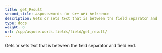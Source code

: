 ```yaml
---
title: get_Result
second_title: Aspose.Words for C++ API Reference
description: Gets or sets text that is between the field separator and field end. 
type: docs
weight: 0
url: /cpp/aspose.words.fields/field/get_result/
---
```


Gets or sets text that is between the field separator and field end. 


